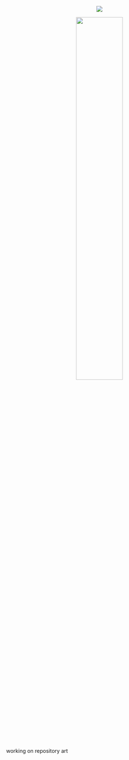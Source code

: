 <p align="center"><img src="https://komarev.com/ghpvc/?username=fleurdeli&color=d9d2cc&style=for-the-badge&label=guests&style=plastic"></p>
<p align="center"><img src="https://files.catbox.moe/6xewwm.jpg" height="50%" width="50%"></p>
working on repository art
